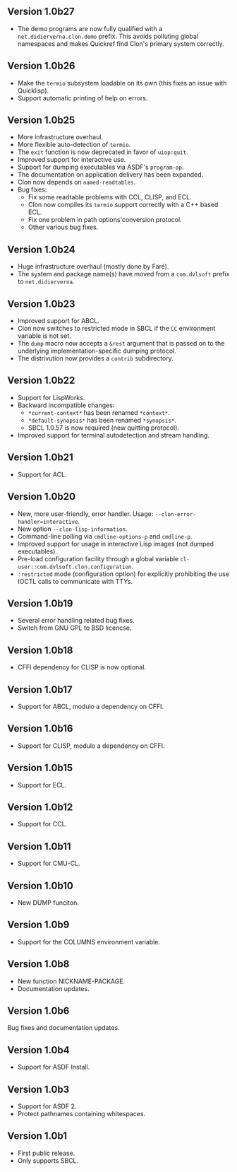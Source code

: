 ## Version 1.0b27
- The demo programs are now fully qualified with a `net.didierverna.clon.demo`
  prefix. This avoids polluting global namespaces and makes Quickref find
  Clon's primary system correctly.

## Version 1.0b26
- Make the `termio` subsystem loadable on its own (this fixes an issue with
  Quicklisp).
- Support automatic printing of help on errors.

## Version 1.0b25
- More infrastructure overhaul.
- More flexible auto-detection of `termio`.
- The `exit` function is now deprecated in favor of `uiop:quit`.
- Improved support for interactive use.
- Support for dumping executables via ASDF's `program-op`.
- The documentation on application delivery has been expanded.
- Clon now depends on `named-readtables`.
- Bug fixes:
  * Fix some readtable problems with CCL, CLISP, and ECL.
  * Clon now compiles its `termio` support correctly with a C++ based ECL.
  * Fix one problem in path options'conversion protocol.
  * Other various bug fixes.

## Version 1.0b24
- Huge infrastructure overhaul (mostly done by Faré).
- The system and package name(s) have moved from a `com.dvlsoft` prefix to
  `net.didierverna`.

## Version 1.0b23
- Improved support for ABCL.
- Clon now switches to restricted mode in SBCL if the `CC` environment
  variable is not set.
- The `dump` macro now accepts a `&rest` argument that is passed on to the
  underlying implementation-specific dumping protocol.
- The distrivution now provides a `contrib` subdirectory.

## Version 1.0b22
- Support for LispWorks.
- Backward incompatible changes:
  * `*current-context*` has been renamed `*context*`.
  * `*default-synopsis*` has been renamed `*synopsis*`.
  * SBCL 1.0.57 is now required (new quitting protocol).
- Improved support for terminal autodetection and stream handling.

## Version 1.0b21
- Support for ACL.

## Version 1.0b20
- New, more user-friendly, error handler.
  Usage: `--clon-error-handler=interactive`.
- New option `--clon-lisp-information`.
- Command-line polling via `cmdline-options-p` and `cmdline-p`.
- Improved support for usage in interactive Lisp images (not dumped
  executables).
- Pre-load configuration facility through a global variable
  `cl-user::com.dvlsoft.clon.configuration`.
- `:restricted` mode (configuration option) for explicitly prohibiting the use
  IOCTL calls to communicate with TTYs.

## Version 1.0b19
- Several error handling related bug fixes.
- Switch from GNU GPL to BSD licencse.

## Version 1.0b18
- CFFI dependency for CLISP is now optional.

## Version 1.0b17
- Support for ABCL, modulo a dependency on CFFI.

## Version 1.0b16
- Support for CLISP, modulo a dependency on CFFI.

## Version 1.0b15
- Support for ECL.

## Version 1.0b12
- Support for CCL.

## Version 1.0b11
- Support for CMU-CL.

## Version 1.0b10
- New DUMP funciton.

## Version 1.0b9
- Support for the COLUMNS environment variable.

## Version 1.0b8
- New function NICKNAME-PACKAGE.
- Documentation updates.

## Version 1.0b6
Bug fixes and documentation updates.

## Version 1.0b4
- Support for ASDF Install.

## Version 1.0b3
- Support for ASDF 2.
- Protect pathnames containing whitespaces.

## Version 1.0b1
- First public release.
- Only supports SBCL.
